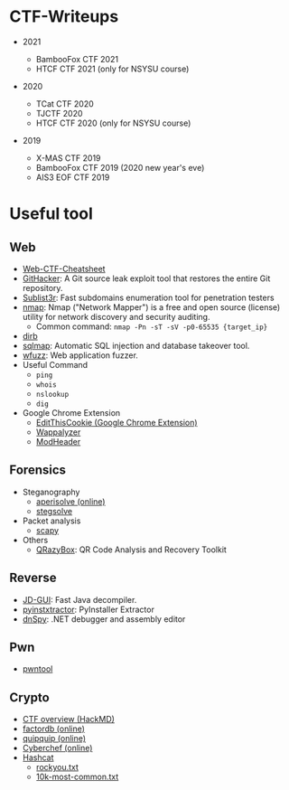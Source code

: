 # CTF-Writeups

- 2021
	- BambooFox CTF 2021
	- HTCF CTF 2021 (only for NSYSU course)

- 2020
    - TCat CTF 2020
	- TJCTF 2020
    - HTCF CTF 2020 (only for NSYSU course)

- 2019
    - X-MAS CTF 2019
    - BambooFox CTF 2019 (2020 new year's eve)
    - AIS3 EOF CTF 2019


# Useful tool

## Web
- [Web-CTF-Cheatsheet](https://github.com/w181496/Web-CTF-Cheatsheet)
- [GitHacker](https://github.com/WangYihang/GitHacker): A Git source leak exploit tool that restores the entire Git repository.
- [Sublist3r](https://github.com/aboul3la/Sublist3r): Fast subdomains enumeration tool for penetration testers
- [nmap](https://github.com/nmap/nmap): Nmap ("Network Mapper") is a free and open source (license) utility for network discovery and security auditing.
	- Common command: `nmap -Pn -sT -sV -p0-65535 {target_ip}`
- [dirb](https://github.com/zardus/ctf-tools/blob/master/dirb/install)
- [sqlmap](https://github.com/sqlmapproject/sqlmap): Automatic SQL injection and database takeover tool.
- [wfuzz](https://github.com/xmendez/wfuzz): Web application fuzzer.
- Useful Command 
	- `ping`
	- `whois`
	- `nslookup`
	- `dig`
- Google Chrome Extension
	- [EditThisCookie (Google Chrome Extension)](https://chrome.google.com/webstore/detail/editthiscookie/fngmhnnpilhplaeedifhccceomclgfbg)
	- [Wappalyzer](https://chrome.google.com/webstore/detail/wappalyzer/gppongmhjkpfnbhagpmjfkannfbllamg)
	- [ModHeader](https://chrome.google.com/webstore/detail/modheader/idgpnmonknjnojddfkpgkljpfnnfcklj)

## Forensics
- Steganography
	- [aperisolve (online)](https://aperisolve.fr/)
	- [stegsolve](https://github.com/zardus/ctf-tools/tree/master/stegsolve)
- Packet analysis
	- [scapy](https://scapy.net)
- Others
	- [QRazyBox](https://merricx.github.io/qrazybox/): QR Code Analysis and Recovery Toolkit

## Reverse
- [JD-GUI](http://java-decompiler.github.io): Fast Java decompiler.
- [pyinstxtractor](https://github.com/extremecoders-re/pyinstxtractor): PyInstaller Extractor
- [dnSpy](https://github.com/dnSpy/dnSpy): .NET debugger and assembly editor

## Pwn
- [pwntool]()

## Crypto
- [CTF overview (HackMD)](https://hackmd.io/@n2bzaPikTJOQuazqdQUyWg/ByAYpG-zZ)
- [factordb (online)](http://www.factordb.com/index.php)
- [quipquip (online)](https://quipqiup.com)
- [Cyberchef (online)](https://gchq.github.io/CyberChef/)
- [Hashcat](https://hashcat.net/hashcat/)
	- [rockyou.txt](https://github.com/praetorian-inc/Hob0Rules/blob/master/wordlists/rockyou.txt.gz)
	- [10k-most-common.txt](https://github.com/danielmiessler/SecLists/blob/master/Passwords/Common-Credentials/10k-most-common.txt)




